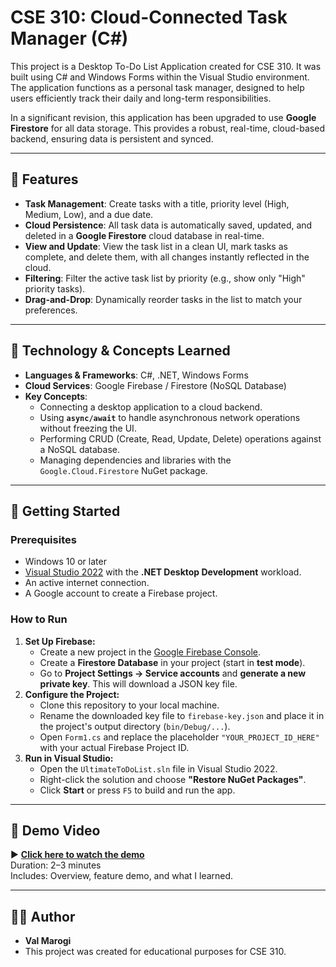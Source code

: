 ﻿# CSE 310: Cloud-Connected Task Manager (C#)

This project is a Desktop To-Do List Application created for CSE 310. It was built using C# and Windows Forms within the Visual Studio environment. The application functions as a personal task manager, designed to help users efficiently track their daily and long-term responsibilities.

In a significant revision, this application has been upgraded to use **Google Firestore** for all data storage. This provides a robust, real-time, cloud-based backend, ensuring data is persistent and synced.

---

## 📌 Features

* **Task Management**: Create tasks with a title, priority level (High, Medium, Low), and a due date.
* **Cloud Persistence**: All task data is automatically saved, updated, and deleted in a **Google Firestore** cloud database in real-time.
* **View and Update**: View the task list in a clean UI, mark tasks as complete, and delete them, with all changes instantly reflected in the cloud.
* **Filtering**: Filter the active task list by priority (e.g., show only "High" priority tasks).
* **Drag-and-Drop**: Dynamically reorder tasks in the list to match your preferences.

---

## 🧠 Technology & Concepts Learned

* **Languages & Frameworks**: C#, .NET, Windows Forms
* **Cloud Services**: Google Firebase / Firestore (NoSQL Database)
* **Key Concepts**:
    * Connecting a desktop application to a cloud backend.
    * Using **`async/await`** to handle asynchronous network operations without freezing the UI.
    * Performing CRUD (Create, Read, Update, Delete) operations against a NoSQL database.
    * Managing dependencies and libraries with the `Google.Cloud.Firestore` NuGet package.

---

## 🚀 Getting Started

### Prerequisites

* Windows 10 or later
* [Visual Studio 2022](https://visualstudio.microsoft.com/) with the **.NET Desktop Development** workload.
* An active internet connection.
* A Google account to create a Firebase project.

### How to Run

1.  **Set Up Firebase:**
    * Create a new project in the [Google Firebase Console](https://firebase.google.com/).
    * Create a **Firestore Database** in your project (start in **test mode**).
    * Go to **Project Settings -> Service accounts** and **generate a new private key**. This will download a JSON key file.
2.  **Configure the Project:**
    * Clone this repository to your local machine.
    * Rename the downloaded key file to `firebase-key.json` and place it in the project's output directory (`bin/Debug/...`).
    * Open `Form1.cs` and replace the placeholder `"YOUR_PROJECT_ID_HERE"` with your actual Firebase Project ID.
3.  **Run in Visual Studio:**
    * Open the `UltimateToDoList.sln` file in Visual Studio 2022.
    * Right-click the solution and choose **"Restore NuGet Packages"**.
    * Click **Start** or press `F5` to build and run the app.

---

## 🎥 Demo Video
▶️ **[Click here to watch the demo]((https://youtu.be/DrHAGaeZ8Iw))**  
Duration: 2–3 minutes  
Includes: Overview, feature demo, and what I learned.

---

## 🧑‍💻 Author

* **Val Marogi**
* This project was created for educational purposes for CSE 310.
